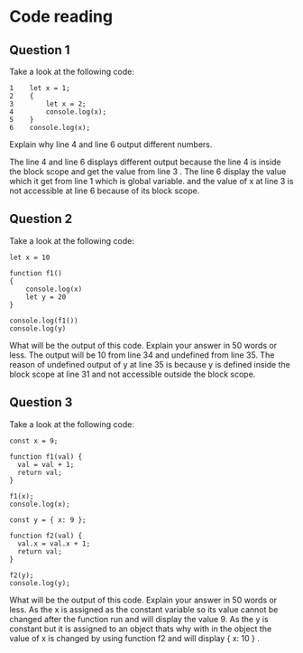 # Code reading

## Question 1

Take a look at the following code:

```
1    let x = 1;
2    {
3        let x = 2;
4        console.log(x);
5    }
6    console.log(x);
```

Explain why line 4 and line 6 output different numbers.

The line 4 and line 6 displays different output because the line 4 is inside the block scope and get the value from line 3 . The line 6 display the value which it get from line 1 which is global variable. and the value of x at line 3 is not accessible at line 6 because of its block scope.


## Question 2

Take a look at the following code:

```
let x = 10

function f1()
{
    console.log(x)
    let y = 20
}

console.log(f1())
console.log(y)
```

What will be the output of this code. Explain your answer in 50 words or less.
The output will be 10 from line 34 and undefined from line 35. The reason of undefined output of y at line 35 is because y is defined inside the block scope at line 31 and not accessible outside the block scope.


## Question 3

Take a look at the following code:

```
const x = 9;

function f1(val) {
  val = val + 1;
  return val;
}

f1(x);
console.log(x);

const y = { x: 9 };

function f2(val) {
  val.x = val.x + 1;
  return val;
}

f2(y);
console.log(y);
```

What will be the output of this code. Explain your answer in 50 words or less.
As the x is assigned as the constant variable so its value cannot be changed after the function run and will display the value 9.
As the y is constant but it is assigned to an object thats why with in the object the value of x is changed by using function f2 and will display { x:  10 } .